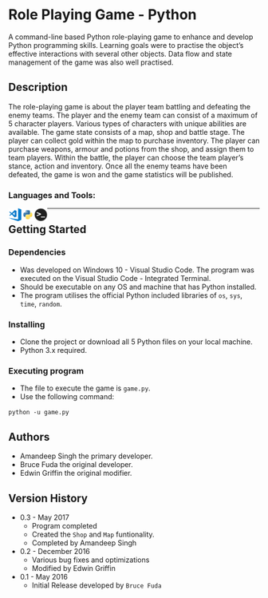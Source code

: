
# Role Playing Game - Python

A command-line based Python role-playing game to enhance and develop Python programming skills. Learning goals were to practise the object’s effective interactions with several other objects. Data flow and state management of the game was also well practised.

## Description

The role-playing game is about the player team battling and defeating the enemy teams. The player and the enemy team can consist of a maximum of 5 character players. Various types of characters with unique abilities are available. The game state consists of a map, shop and battle stage. The player can collect gold within the map to purchase inventory. The player can purchase weapons, armour and potions from the shop, and assign them to team players. Within the battle, the player can choose the team player’s stance, action and inventory. Once all the enemy teams have been defeated, the game is won and the game statistics will be published.

### Languages and Tools:

<img align="left" alt="Visual Studio Code" width="26px" src="https://raw.githubusercontent.com/github/explore/80688e429a7d4ef2fca1e82350fe8e3517d3494d/topics/visual-studio-code/visual-studio-code.png" />
<img align="left" alt="Python" width="26px" src="https://raw.githubusercontent.com/github/explore/80688e429a7d4ef2fca1e82350fe8e3517d3494d/topics/python/python.png" />
<img align="left" alt="Terminal" width="26px" src="https://raw.githubusercontent.com/github/explore/80688e429a7d4ef2fca1e82350fe8e3517d3494d/topics/terminal/terminal.png" />

---

## Getting Started

### Dependencies

* Was developed on Windows 10 - Visual Studio Code. The program was executed on the Visual Studio Code - Integrated Terminal.
* Should be executable on any OS and machine that has Python installed.
* The program utilises the official Python included libraries of `os`, `sys`, `time`, `random`.

### Installing

* Clone the project or download all 5 Python files on your local machine.
* Python 3.x required.

### Executing program

* The file to execute the game is `game.py`.
* Use the following command:
```
python -u game.py
```

## Authors

* Amandeep Singh the primary developer.
* Bruce Fuda the original developer.
* Edwin Griffin the original modifier.

## Version History

* 0.3 - May 2017
    * Program completed
    * Created the `Shop` and `Map` funtionality.
    * Completed by Amandeep Singh
* 0.2 - December 2016
    * Various bug fixes and optimizations
    * Modified by Edwin Griffin
* 0.1 - May 2016
    * Initial Release developed by `Bruce Fuda`
